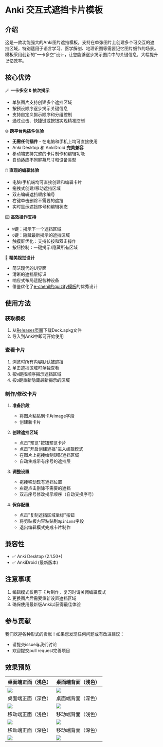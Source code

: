 # Anki 交互式遮挡卡片模板

## 介绍

这是一款功能强大的Anki图片遮挡模板，支持在单张图片上创建多个可交互的遮挡区域，特别适用于语言学习、医学解剖、地理识图等需要记忆图片细节的场景。模板采用创新的"一卡多空"设计，让您能够逐步揭示图片中的关键信息，大幅提升记忆效率。

## 核心优势

🪄 **一卡多空 & 依次揭示**  
- 单张图片支持创建多个遮挡区域  
- 按预设顺序逐步揭示关键信息  
- 支持自定义揭示顺序和分组控制  
- 通过点击、快捷键或按钮实现精准控制  

🌐 **跨平台免插件体验**  
- **无需任何插件** - 在电脑和手机上均可直接使用  
- Anki Desktop 和 AnkiDroid **完美兼容**  
- 移动端支持完整的卡片制作和编辑功能  
- 自动适应不同屏幕尺寸和设备类型  

🖱️ **直观的编辑体验**  
- 电脑/手机端均可直接创建和编辑卡片  
- 拖拽式创建/移动遮挡区域  
- 双击编辑遮挡顺序编号  
- 右键单击删除不需要的遮挡  
- 实时显示遮挡序号和编辑状态  

⌨️ **高效操作支持**  
- `W`键：揭示下一个遮挡区域  
- `Q`键：隐藏最新揭示的遮挡区域  
- 触摸屏优化：支持长按和双击操作  
- 按钮控制：一键揭示/隐藏所有区域  

🎨 **精美视觉设计**  
- 简洁现代的UI界面  
- 清晰的遮挡层标识  
- 响应式布局适配各种设备  
- 借鉴优化了[e-chehil的quizify模板](https://github.com/e-chehil/anki-quizify)的优秀设计  

## 使用方法

### 获取模板
1. 从[Releases页面](https://github.com/Sunrongguo2008/anki-image-occlusion-template/releases)下载Deck.apkg文件
2. 导入到Anki中即可开始使用

### 查看卡片
1. 浏览时所有内容默认被遮挡  
2. 单击遮挡区域可单独查看  
3. 按`W`键按顺序揭示遮挡区域  
4. 按`Q`键重新隐藏最新揭示的区域  

### 制作/修改卡片
1. **准备阶段**  
   - 将图片粘贴到卡片image字段  
   - 创建新卡片  

2. **创建遮挡区域**  
   - 点击"预览"按钮预览卡片  
   - 点击"开启创建遮挡"进入编辑模式  
   - 在图片上拖拽绘制矩形遮挡区域  
   - 自动生成带有序号的遮挡层  

3. **调整设置**  
   - 拖拽移动现有遮挡位置  
   - 右键点击删除不需要的遮挡  
   - 双击序号修改揭示顺序（自动交换序号）  

4. **保存配置**  
   - 点击"复制遮挡区域坐标"按钮  
   - 将剪贴板内容粘贴到`Opinions`字段  
   - 退出编辑模式完成卡片制作  

## 兼容性
- ✅ Anki Desktop (2.1.50+)  
- ✅ AnkiDroid (最新版本)  

## 注意事项
1. 编辑模式仅用于卡片制作，复习时请关闭编辑模式  
2. 更换图片后需要重新设置遮挡区域  
3. 确保使用最新版Anki以获得最佳体验  

## 参与贡献
我们欢迎各种形式的贡献！如果您发现任何问题或有改进建议：
- 请提交issue与我们讨论  
- 欢迎提交pull request完善项目  

## 效果预览
桌面端正面（浅色） | 桌面端背面（浅色）
---|---
<img src="https://github.com/user-attachments/assets/7c09810c-4540-48ba-8b7a-e7114e7f7e42" > | <img src="https://github.com/user-attachments/assets/4a3a3331-49ca-411d-a19d-2213233a46c3" >
桌面端正面（深色） | 桌面端背面（深色）
<img src="https://github.com/user-attachments/assets/15d034b4-0516-4eab-a610-5ceba060013c" > | <img src="https://github.com/user-attachments/assets/98623ecb-de1b-41a1-85a9-c75d94c099d3" >
移动端正面（浅色） | 移动端背面（浅色）
<img src="https://github.com/user-attachments/assets/ea63478c-aae2-43cb-afc6-d31afbe3406f" > | <img src="https://github.com/user-attachments/assets/b96e8468-530e-4347-a652-69b2aeeb80b6" >
移动端正面（深色） | 移动端背面（深色）
<img src="https://github.com/user-attachments/assets/d3481cda-dae0-4edf-b452-06bc76a505ce" > | <img src="https://github.com/user-attachments/assets/cc0859be-8c14-41f0-b4a1-bb80ab7ac403" >
